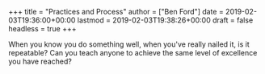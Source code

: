 +++
title = "Practices and Process"
author = ["Ben Ford"]
date = 2019-02-03T19:36:00+00:00
lastmod = 2019-02-03T19:38:26+00:00
draft = false
headless = true
+++

When you know you do something well, when you've really nailed it, is it
repeatable? Can you teach anyone to achieve the same level of excellence you
have reached?
